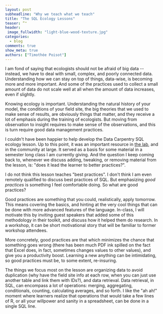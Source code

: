 ```yaml
---
layout: post
subheadline: "Why we teach what we teach"
title: "The SQL Ecology Lessons"
teaser: ”"
header:
 image_fullwidth: "light-blue-wood-texture.jpg"
categories:
  - blog
comments: true
show_meta: true
authors: ["Timothée Poisot"]
---
```


I am fond of saying that ecologists should not be afraid of big data --
instead, we have to deal with small, complex, and poorly connected data.
Understanding how we can stay on top of things, data-wise, is becoming
more and more important. And some of the practices used to collect a small
amount of data do not scale well at all when the amount of data increases,
even if slightly.

Knowing ecology is important. Understanding the natural history of your model,
the conditions of your field site, the big theories that we used to make
sense of results, are obviously things that matter, and they receive a lot
of emphasis during the training of ecologists. But moving from observation
to insight requires to make sense of the observations, and this is turn
require good data management practices.

I couldn't have been happier to help develop the Data Carpentry SQL ecology
lesson. Up to this point, it was an important resource in [the lab](http://poisotlab.io/),
and in the community at large. It served as a basis for some material in a
semester long class I am currently giving. And the question I keep coming
back to, whenever we discuss adding, tweaking, or removing material from
the lesson, is: "does it lead the learner to better practices?".

I do not think this lesson teaches "best practices". I don't think I am even
remotely qualified to discuss best practices of SQL. But emphasizing *good
practices* is something I feel comfortable doing. So what are good practices?

Good practices are something that you could, realistically, apply
tomorrow. This means covering the basics, and hinting at the very cool things
that can be done with more advanced features of the language. In-class, I will
motivate this by inviting guest speakers that added some of this methodology
in their toolkit, and discuss how it helped them do research. In a workshop,
it can be short motivational story that will be familiar to former workshop
attendees.

More concretely, good practices are that which minimizes the chance that
something goes wrong (there has been much PDF ink spilled on the fact that
Excel does, in fact, sometimes changes values to other values), and give
you a productivity boost. Learning a new anything can be intimidating,
so good practices must be, to some extent, re-insuring.

The things we focus most on the lesson are organizing data to avoid duplication
(why have the field site info at each row, when you can just use another
table and link them with IDs?), and data retrieval. Data retrieval, in
SQL, can encompass a lot of operations: merging, aggregating, conditionals,
counting, calculating averages, and so forth. I like the "ah ah!" moment where
learners realize that operations that would take a few lines of R, or all
your willpower and sanity in a spreadsheet, can be done in a single SQL line.
